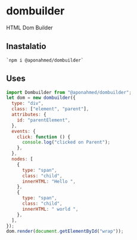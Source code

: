 # dombuilder

HTML Dom Builder

## Inastalatio

    `npm i @aponahmed/dombuilder`

## Uses

```javascript
import Dombuilder from "@aponahmed/dombuilder";
let dom = new dombuilder({
  type: "div",
  class: ["element", "parent"],
  attributes: {
    id: "parentElement",
  },
  events: {
    click: function () {
      console.log("clicked on Parent");
    },
  },
  nodes: [
    {
      type: "span",
      class: "child",
      innerHTML: "Hello ",
    },
    {
      type: "span",
      class: "child",
      innerHTML: " world ",
    },
  ],
});
dom.render(document.getElementById("wrap"));
```
